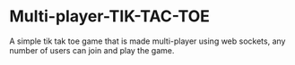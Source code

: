 # Multi-player-TIK-TAC-TOE
A simple tik tak toe game that is made multi-player using web sockets, any number of users can join and play the game.
